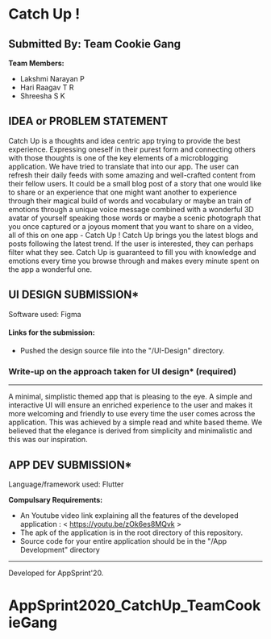 
# Catch Up !

  
## Submitted By: Team Cookie Gang

**Team Members:**
- Lakshmi Narayan P 
- Hari Raagav T R 
- Shreesha S K

## IDEA or PROBLEM STATEMENT
Catch Up is a thoughts and idea centric app trying to provide the best experience. Expressing oneself in their purest form and connecting others with those thoughts is one of the key elements of a microblogging application. We have tried to translate that into our app. The user can refresh their daily feeds with some amazing and well-crafted content from their fellow users. It could be a small blog post of a story that one would like to share or an experience that one might want another to experience through their magical build of words and vocabulary or maybe an train of emotions through a unique voice message combined with a wonderful 3D avatar of yourself speaking those words or maybe a scenic photograph that you once captured or a joyous moment that you want to share on a video, all of this on one app - Catch Up ! Catch Up brings you the latest blogs and posts following the latest trend. If the user is interested, they can perhaps filter what they see. 
Catch Up is guaranteed to fill you with knowledge and emotions every time you browse through and makes every minute spent on the app a wonderful one.


## UI DESIGN SUBMISSION*
Software used: Figma

#### Links for the submission: 
- Pushed the design source file into the "/UI-Design" directory.

### Write-up on the approach taken for UI design* (required)
---
A minimal, simplistic themed app that is pleasing to the eye. A simple and interactive UI will ensure an enriched experience to the user and makes it more welcoming and friendly to use every time the user comes across the application. This was achieved by a simple read and white based theme. We believed that the elegance is derived from simplicity and minimalistic and this was our inspiration.
## APP DEV SUBMISSION*
Language/framework used: Flutter

**Compulsary Requirements:**
- An Youtube video link explaining all the features of the developed application : < https://youtu.be/zOk6es8MQvk  >
- The apk of the application is in the root directory of this repository.
- Source code for your entire application should be in the "/App Development" directory

---
Developed for AppSprint'20.




# AppSprint2020_CatchUp_TeamCookieGang
